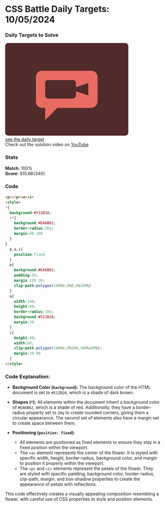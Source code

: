 # CSS Battle Daily Targets: 10/05/2024

### Daily Targets to Solve

![picture of daily target](./images/10.png)  
[see the daily target](https://cssbattle.dev/play/HxvGBndq11G1PjpY85yZk)  
Check out the solution video on [YouTube](https://www.youtube.com/watch?v=RZvMrYcjAnw)

### Stats

**Match**: 100%  
**Score**: 615.66{340}

### Code

```html
<p></p><a><i>
<style>
*{
  background:#512B2A;
  +*{
    background:#EA6B62;
    border-radius:20q;
    margin:90 100
  }
}
  p,a,i{
    position:fixed
  }
  p{
    background:#EA6B62;
    padding:20;
    margin:120 30;
    clip-path:polygon(100%0,0%0,0%100%)
  }
  a{
    width:100;
    height:60;
    border-radius:10q;
    background:#512B2A;
    margin:30
  }
  i{
    height:40;
    width:60;
    clip-path:polygon(100%0,0%50%,100%100%);
    margin:10 80
  }
</style>
```

### Code Explanation:

- **Background Color (`background`):** The background color of the HTML document is set to `#512B2A`, which is a shade of dark brown.

- **Shapes (`*`):** All elements within the document inherit a background color of `#EA6B62`, which is a shade of red. Additionally, they have a border-radius property set to `20q` to create rounded corners, giving them a circular appearance. The second set of elements also have a margin set to create space between them.

- **Positioning (`position: fixed`):** 
  - All elements are positioned as fixed elements to ensure they stay in a fixed position within the viewport. 
  - The `<a>` element represents the center of the flower. It is styled with specific width, height, border-radius, background color, and margin to position it properly within the viewport.
  - The `<p>` and `<i>` elements represent the petals of the flower. They are styled with specific padding, background color, border-radius, clip-path, margin, and box-shadow properties to create the appearance of petals with reflections.

This code effectively creates a visually appealing composition resembling a flower, with careful use of CSS properties to style and position elements.